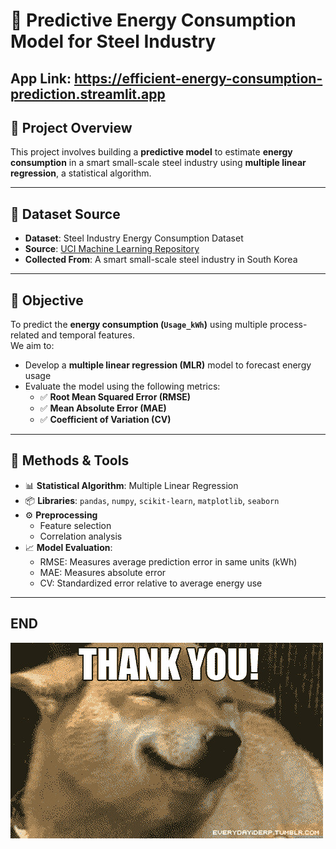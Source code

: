 # 🔧 Predictive Energy Consumption Model for Steel Industry

## **App Link**: https://efficient-energy-consumption-prediction.streamlit.app

## 📌 Project Overview

This project involves building a **predictive model** to estimate **energy consumption** in a smart small-scale steel industry using **multiple linear regression**, a statistical algorithm.

---

## 📂 Dataset Source

- **Dataset**: Steel Industry Energy Consumption Dataset  
- **Source**: [UCI Machine Learning Repository](https://archive.ics.uci.edu/dataset/851/steel+industry+energy+consumption)  
- **Collected From**: A smart small-scale steel industry in South Korea

---

## 🎯 Objective

To predict the **energy consumption (`Usage_kWh`)** using multiple process-related and temporal features.  
We aim to:
- Develop a **multiple linear regression (MLR)** model to forecast energy usage
- Evaluate the model using the following metrics:
  - ✅ **Root Mean Squared Error (RMSE)**
  - ✅ **Mean Absolute Error (MAE)**
  - ✅ **Coefficient of Variation (CV)**

---

## 🧠 Methods & Tools

- 📊 **Statistical Algorithm**: Multiple Linear Regression
- 📦 **Libraries**: `pandas`, `numpy`, `scikit-learn`, `matplotlib`, `seaborn`
- ⚙️ **Preprocessing**
  - Feature selection
  - Correlation analysis
- 📈 **Model Evaluation**:
  - RMSE: Measures average prediction error in same units (kWh)
  - MAE: Measures absolute error
  - CV: Standardized error relative to average energy use

---
## END

![THANK YOU](https://github.com/aryantrynacode/SUPERSTORE-ANALYSIS/blob/d59752ec3428b82b0b27f4af338a28dd025099cf/22169815474_985dbe1a3d.jpg)



